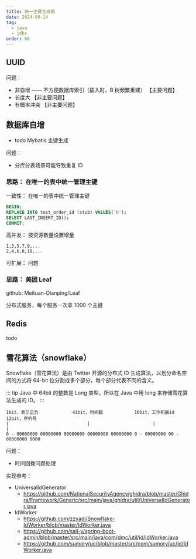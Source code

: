 ```yaml
---
title: 统一主键生成器
date: 2024-09-14
tag:
  - java
  - jdbc
order: 66
---
```


## UUID

问题：

- 非自增 —— 不方便数据库索引（插入时，B 树频繁重建） 【主要问题】
- 长度大 【非主要问题】
- 有概率冲突 【非主要问题】

## 数据库自增

- todo Mybatis 主键生成

问题：

- 分库分表场景可能导致重复 ID

### 思路： 在唯一的表中统一管理主键

一致性： 在唯一的表中统一管理主键

```sql
BEGIN;
REPLACE INTO test_order_id (stub) VALUES('b');
SELECT LAST_INSERT_ID();
COMMIT;
```

高并发： 按资源数量设置增量

```
1,3,5,7,9,...
2,4,6,8,10,...
```

可扩展： 问题

### 思路： 美团 Leaf

github: Meituan-Dianping/Leaf

分布式服务，每个服务一次拿 1000 个主键

## Redis

todo

## 雪花算法（snowflake）

Snowflake（雪花算法）是由 Twitter 开源的分布式 ID 生成算法，以划分命名空间的方式将 64-bit 位分割成多个部分，每个部分代表不同的含义。

::: tip
Java 中 64bit 的整数是 Long 类型，所以在 Java 中用 long 来存储雪花算法生成的 ID。
:::

```
1bit，表示正负             41bit，时间戳            10bit，工作机器id   12bit，序列号
|                              |                        |              |
0 - 00000000 00000000 00000000 00000000 00000000 0 - 00000000 00 - 00000000 0000
```

问题：

- 时间回拨问题处理

实现参考：

- UniversalIdGenerator
  - https://github.com/NationalSecurityAgency/ghidra/blob/master/Ghidra/Framework/Generic/src/main/java/ghidra/util/UniversalIdGenerator.java
- IdWorker
  - https://github.com/zzxadi/Snowflake-IdWorker/blob/master/IdWorker.java
  - https://github.com/sail-y/spring-boot-admin/blob/master/src/main/java/com/dmc/util/id/IdWorker.java
  - https://github.com/sumory/uc/blob/master/src/com/sumory/uc/id/IdWorker.java
